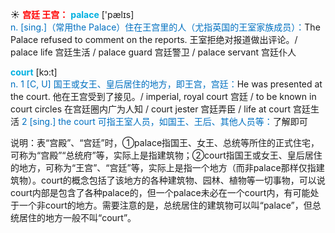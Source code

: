 ☀ <font color="red">**宫廷 王宫：**</font>
<font color="sky blue">**palace**</font> ['pælɪs]  
<font color="#0070c0">n. [sing.]（常用the Palace）住在王宫里的人（尤指英国的王室家族成员）：</font>The Palace refused to comment on the reports. 王室拒绝对报道做出评论。/ palace life 宫廷生活 / palace guard 宫廷警卫 / palace servant 宫廷仆人

<font color="sky blue">**court**</font> [kɔ:t]  
<font color="#0070c0">n. 1 [C, U] 国王或女王、皇后居住的地方，即王宫，宫廷：</font>He was presented at the court. 他在王宫受到了接见。/ imperial, royal court 宫廷 / to be known in court circles 在宫廷圈内广为人知 / court jester 宫廷弄臣 / life at court 宫廷生活 <font color="#0070c0">2 [sing.] the court 可指王室人员，如国王、王后、其他人员等：</font>了解即可

说明：表“宫殿”、“宫廷”时，①palace指国王、女王、总统等所住的正式住宅，可称为“宫殿”“总统府”等，实际上是指建筑物；②court指国王或女王、皇后居住的地方，可称为“王宫”、“宫廷”等，实际上是指一个地方（而非palace那样仅指建筑物）。court的概念包括了该地方的各种建筑物、园林、植物等一切事物，可以说court内部是包含了各种palace的，但一个palace未必在一个court内，有可能处于一个非court的地方。需要注意的是，总统居住的建筑物可以叫“palace”，但总统居住的地方一般不叫“court”。
